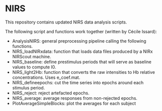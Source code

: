 # NIRS

This repository contains updated NIRS data analysis scripts. 

The following script and functions work together (written by Cécile Issard):
- AnalysisNIRS: general preprocessing pipeline calling the following functions.
- NIRS_loadNIRxdata: function that loads data files produced by a NIRx NIRScout machine.
- NIRS_baseline: define prestimulus periods that will serve as baseline values to compute I0. 
- NIRS_light2Hb: function that converts the raw intensities to Hb relative concentrations. Uses e_coef.mat.
- NIRS_defineepochs: cut the time series into epochs around each stimulus period.
- NIRS_reject: reject artefacted epochs.
- NIRS_average: average responses from non-rejected epochs.
- PlotAverageSimpleBlocks: plot the averages for each subject 

